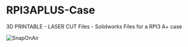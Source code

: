 # RPI3APLUS-Case
3D PRINTABLE - LASER CUT Files - Solidworks Files for a RPI3 A+ case

![SnapOnAir](/SnaponAir2019-06gg.jpg?raw=true "SnapOnAir BlaspBerry 3")
